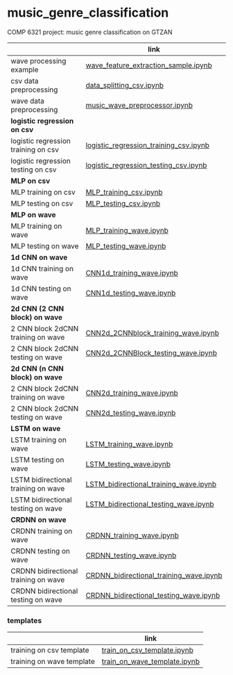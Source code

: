 # music_genre_classification
COMP 6321 project: music genre classification on GTZAN



|                                      | link                                                         |
| ------------------------------------ | ------------------------------------------------------------ |
| wave processing example              | [wave_feature_extraction_sample.ipynb](jupyter/wave_feature_extraction_sample.ipynb) |
| csv data preprocessing               | [data_splitting_csv.ipynb](jupyter/data_splitting_csv.ipynb) |
| wave data preprocessing              | [music_wave_preprocessor.ipynb](jupyter/music_wave_preprocessor.ipynb) |
| **logistic regression on csv**       |                                                              |
| logistic regression training on csv  | [logistic_regression_training_csv.ipynb](jupyter/logistic_regression_training_csv.ipynb) |
| logistic regression testing on csv   | [logistic_regression_testing_csv.ipynb](jupyter/logistic_regression_testing_csv.ipynb) |
| **MLP on csv**                       |                                                              |
| MLP training on csv                  | [MLP_training_csv.ipynb](jupyter/MLP_training_csv.ipynb)     |
| MLP testing on csv                   | [MLP_testing_csv.ipynb](jupyter/MLP_testing_csv.ipynb)       |
| **MLP on wave**                      |                                                              |
| MLP training on wave                 | [MLP_training_wave.ipynb](jupyter/MLP_training_wave.ipynb)   |
| MLP testing on wave                  | [MLP_testing_wave.ipynb](jupyter/MLP_testing_wave.ipynb)     |
| **1d CNN on wave**                   |                                                              |
| 1d CNN training on wave              | [CNN1d_training_wave.ipynb](jupyter/CNN1d_training_wave.ipynb) |
| 1d CNN testing on wave               | [CNN1d_testing_wave.ipynb](jupyter/CNN1d_testing_wave.ipynb) |
| **2d CNN (2 CNN block) on wave**     |                                                              |
| 2 CNN block 2dCNN training on wave   | [CNN2d_2CNNblock_training_wave.ipynb](jupyter/CNN2d_2CNNblock_training_wave.ipynb) |
| 2 CNN block 2dCNN testing on wave    | [CNN2d_2CNNBlock_testing_wave.ipynb](jupyter/CNN2d_2CNNBlock_testing_wave.ipynb) |
| **2d CNN (n CNN block) on wave**     |                                                              |
| 2 CNN block 2dCNN training on wave   | [CNN2d_training_wave.ipynb](jupyter/CNN2d_training_wave.ipynb) |
| 2 CNN block 2dCNN testing on wave    | [CNN2d_testing_wave.ipynb](jupyter/CNN2d_testing_wave.ipynb) |
| **LSTM on wave**                     |                                                              |
| LSTM training on wave                | [LSTM_training_wave.ipynb](jupyter/LSTM_training_wave.ipynb) |
| LSTM testing on wave                 | [LSTM_testing_wave.ipynb](jupyter/LSTM_testing_wave.ipynb)   |
| LSTM bidirectional training on wave  | [LSTM_bidirectional_training_wave.ipynb](jupyter/LSTM_bidirectional_training_wave.ipynb) |
| LSTM bidirectional testing on wave   | [LSTM_bidirectional_testing_wave.ipynb](jupyter/LSTM_bidirectional_testing_wave.ipynb) |
| **CRDNN on wave**                    |                                                              |
| CRDNN training on wave               | [CRDNN_training_wave.ipynb](jupyter/CRDNN_training_wave.ipynb) |
| CRDNN testing on wave                | [CRDNN_testing_wave.ipynb](jupyter/CRDNN_testing_wave.ipynb) |
| CRDNN bidirectional training on wave | [CRDNN_bidirectional_training_wave.ipynb](jupyter/CRDNN_bidirectional_training_wave.ipynb) |
| CRDNN bidirectional testing on wave  | [CRDNN_bidirectional_testing_wave.ipynb](jupyter/CRDNN_bidirectional_testing_wave.ipynb) |

 



### templates

|                           | link                                                         |
| ------------------------- | ------------------------------------------------------------ |
| training on csv template  | [train_on_csv_template.ipynb](jupyter/train_on_csv_template.ipynb) |
| training on wave template | [train_on_wave_template.ipynb](jupyter/train_on_wave_template.ipynb) |


